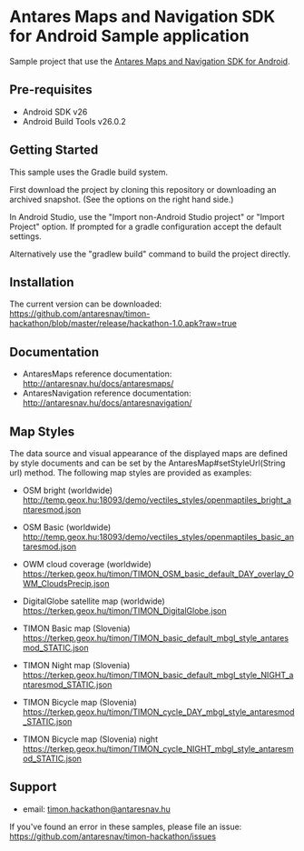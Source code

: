 Antares Maps and Navigation SDK for Android Sample application
===================================

Sample project that use the [Antares Maps and Navigation SDK for Android](http://antaressdk.com/).

Pre-requisites
--------------

- Android SDK v26
- Android Build Tools v26.0.2

Getting Started
---------------

This sample uses the Gradle build system. 

First download the project by cloning this repository or downloading an archived
snapshot. (See the options on the right hand side.)

In Android Studio, use the "Import non-Android Studio project" or 
"Import Project" option. If prompted for a gradle configuration
accept the default settings. 

Alternatively use the "gradlew build" command to build the project directly.

Installation
------------

The current version can be downloaded: 
https://github.com/antaresnav/timon-hackathon/blob/master/release/hackathon-1.0.apk?raw=true

Documentation
-------------

- AntaresMaps reference documentation: http://antaresnav.hu/docs/antaresmaps/
- AntaresNavigation reference documentation: http://antaresnav.hu/docs/antaresnavigation/

Map Styles
----------
The data source and visual appearance of the displayed maps are defined by style documents and can be set by the AntaresMap#setStyleUrl(String url) method. The following map styles are provided as examples:

- OSM bright (worldwide)
http://temp.geox.hu:18093/demo/vectiles_styles/openmaptiles_bright_antaresmod.json

- OSM Basic (worldwide)
http://temp.geox.hu:18093/demo/vectiles_styles/openmaptiles_basic_antaresmod.json

- OWM cloud coverage (worldwide)
https://terkep.geox.hu/timon/TIMON_OSM_basic_default_DAY_overlay_OWM_CloudsPrecip.json

- DigitalGlobe satellite map (worldwide)
https://terkep.geox.hu/timon/TIMON_DigitalGlobe.json

- TIMON Basic map (Slovenia)
https://terkep.geox.hu/timon/TIMON_basic_default_mbgl_style_antaresmod_STATIC.json

- TIMON Night map (Slovenia)
https://terkep.geox.hu/timon/TIMON_basic_default_mbgl_style_NIGHT_antaresmod_STATIC.json

- TIMON Bicycle map (Slovenia)
https://terkep.geox.hu/timon/TIMON_cycle_DAY_mbgl_style_antaresmod_STATIC.json

- TIMON Bicycle map (Slovenia) night
https://terkep.geox.hu/timon/TIMON_cycle_NIGHT_mbgl_style_antaresmod_STATIC.json

Support
-------

- email: timon.hackathon@antaresnav.hu

If you've found an error in these samples, please file an issue:
https://github.com/antaresnav/timon-hackathon/issues
